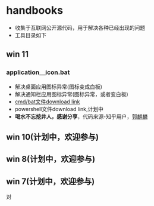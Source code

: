# handbooks
- 收集于互联网公开源代码，用于解决各种已经出现的问题
- 工具目录如下
## win 11
### application＿icon.bat

+ 解决桌面应用图标异常(图标变成白板)
+ 解决通知栏应用图标异常(图标异常，或者变白板)
+ [cmd/bat文件download link](https://github.com/lqfy-jhc/handbooks/blob/a99e4b80368f5587c74550afcaba2be052a91d94/%E8%B5%A211/application_icon.bat)
+ powershell文件download link[](),计划中
+ **喝水不忘挖井人，感谢分享**，代码来源-知乎用户，[郭麒麟](https://zhuanlan.zhihu.com/p/72426926)
## win 10(计划中，欢迎参与)
## win 8(计划中，欢迎参与)
## win 7(计划中，欢迎参与)
对